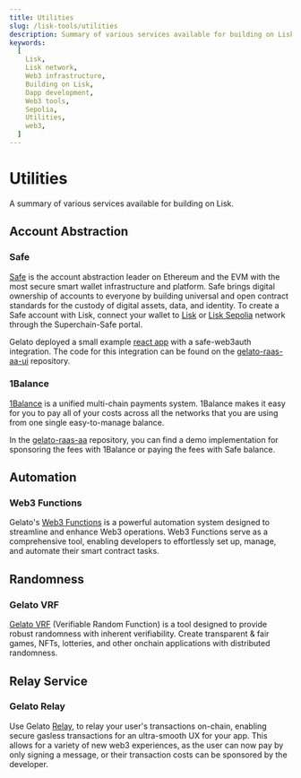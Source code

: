 ```yaml
---
title: Utilities
slug: /lisk-tools/utilities
description: Summary of various services available for building on Lisk.
keywords:
  [
    Lisk,
    Lisk network,
    Web3 infrastructure,
    Building on Lisk,
    Dapp development,
    Web3 tools,
    Sepolia,
    Utilities,
    web3,
  ]
---
```


# Utilities

A summary of various services available for building on Lisk.

## Account Abstraction

### Safe 
[Safe](https://docs.safe.global) is the account abstraction leader on Ethereum and the EVM with the most secure smart wallet infrastructure and platform.
Safe brings digital ownership of accounts to everyone by building universal and open contract standards for the custody of digital assets, data, and identity.
To create a Safe account with Lisk, connect your wallet to [Lisk](https://safe.optimism.io/welcome?chain=lisk) or [Lisk Sepolia](https://safe.optimism.io/welcome?chain=lisksep) network through the Superchain-Safe portal.

Gelato deployed a small example [react app](https://gelato-raas-aa.web.app/) with a safe-web3auth integration.
The code for this integration can be found on the [gelato-raas-aa-ui](https://github.com/gelatodigital/gelato-raas-aa-ui) repository.

### 1Balance

[1Balance](https://docs.gelato.network/web3-services/1balance) is a unified multi-chain payments system.
1Balance makes it easy for you to pay all of your costs across all the networks that you are using from one single easy-to-manage balance.

In the [gelato-raas-aa](https://github.com/gelatodigital/gelato-raas-aa) repository, you can find a demo implementation for sponsoring the fees with 1Balance or paying the fees with Safe balance.

## Automation
### Web3 Functions

Gelato's [Web3 Functions](https://www.gelato.network/web3-functions) is a powerful automation system designed to streamline and enhance Web3 operations.
Web3 Functions serve as a comprehensive tool, enabling developers to effortlessly set up, manage, and automate their smart contract tasks.

## Randomness

### Gelato VRF
[Gelato VRF](https://www.gelato.network/vrf) (Verifiable Random Function) is a tool designed to provide robust randomness with inherent verifiability.
Create transparent & fair games, NFTs, lotteries, and other onchain applications with distributed randomness.

## Relay Service

### Gelato Relay

Use Gelato [Relay](https://www.gelato.network/relay), to relay your user's transactions on-chain, enabling secure gasless transactions for an ultra-smooth UX for your app.
This allows for a variety of new web3 experiences, as the user can now pay by only signing a message, or their transaction costs can be sponsored by the developer.
